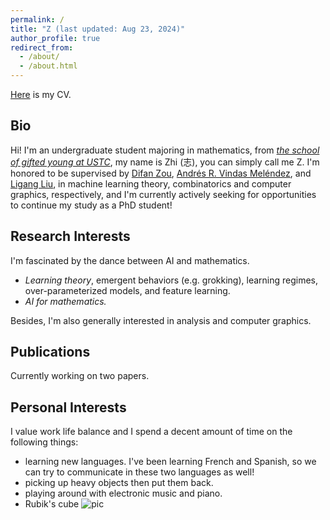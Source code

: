 ```yaml
---
permalink: /
title: "Z (last updated: Aug 23, 2024)"
author_profile: true
redirect_from: 
  - /about/
  - /about.html
---
```


[Here](http://Zhi0467.github.io/files/CV.pdf) is my CV.

Bio
------
Hi! I'm an undergraduate student majoring in mathematics, from [*the school of gifted young at USTC*](http://en.scgy.ustc.edu.cn), my name is Zhi (志), you can simply call me Z. I'm honored to be supervised by [Difan Zou](https://difanzou.github.io), [Andrés R. Vindas Meléndez](https://math.hmc.edu/arvm/), and [Ligang Liu](http://staff.ustc.edu.cn/~lgliu/), in machine learning theory, combinatorics and computer graphics, respectively, and I'm currently actively seeking for opportunities to continue my study as a PhD student!

Research Interests
------
I'm fascinated by the dance between AI and mathematics.
- *Learning theory*, emergent behaviors (e.g. grokking), learning regimes, over-parameterized models, and feature learning.
- *AI for mathematics.*


Besides, I'm also generally interested in analysis and computer graphics.

Publications
------
Currently working on two papers.

Personal Interests
------
I value work life balance and I spend a decent amount of time on the following things:
- learning new languages. I've been learning French and Spanish, so we can try to communicate in these two languages as well!
- picking up heavy objects then put them back.
- playing around with electronic music and piano.
- Rubik's cube
![pic](http://Zhi0467.github.io/files/cubing.jpg)
